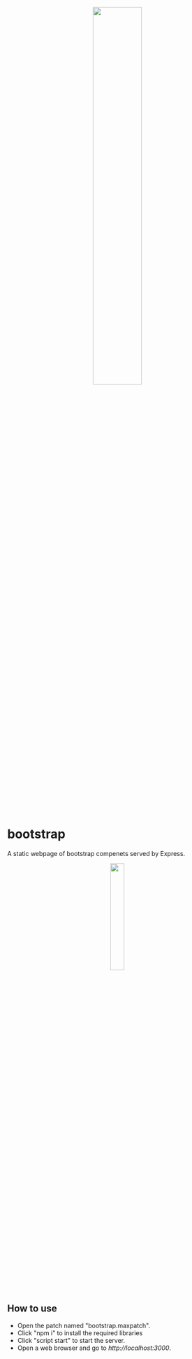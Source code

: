 <p align="center">
  <img width="47%" height="47%" src="https://i.ibb.co/7JYvGQ5/n4m-supplemental.png"/>  
</p>

# bootstrap
A static webpage of bootstrap compenets served by Express.

<p align="center">
  <img width="25%" height="25%" src="https://i.ibb.co/bN19dJd/Twitter-Bootstrap-Logo.jpg"/>  
</p>

## How to use
- Open the patch named "bootstrap.maxpatch".
- Click "npm i" to install the required libraries
- Click "script start" to start the server.
- Open a web browser and go to *http://localhost:3000*.